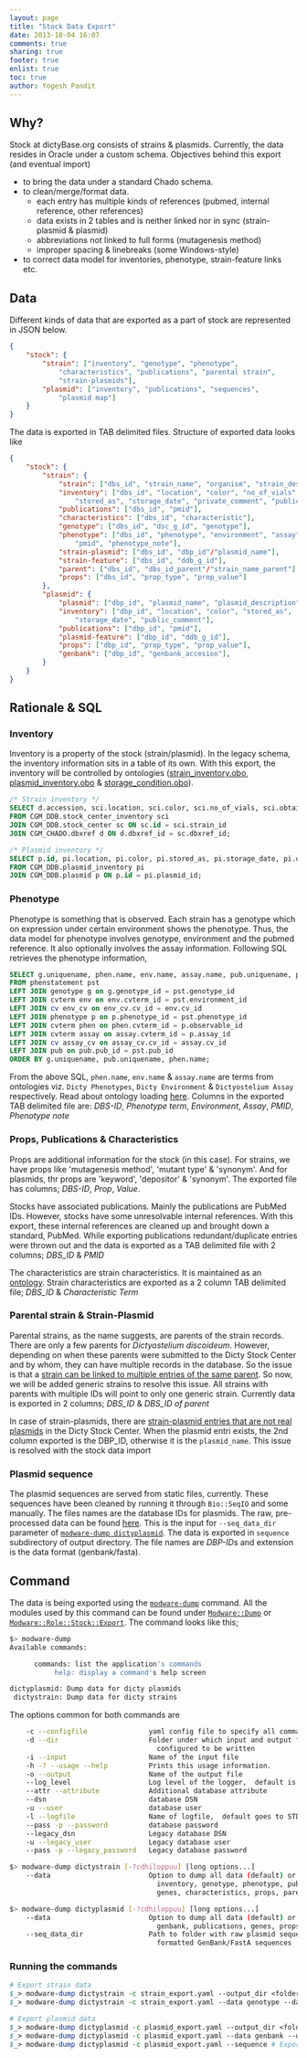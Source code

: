 ```yaml
---
layout: page
title: "Stock Data Export"
date: 2013-10-04 16:07
comments: true
sharing: true
footer: true
enlist: true
toc: true
author: Yogesh Pandit
---
```


## Why?
Stock at dictyBase.org consists of strains & plasmids.  Currently, the data resides in Oracle under a custom schema. Objectives behind this export (and eventual import) 

* to bring the data under a standard Chado schema.  
* to clean/merge/format data.
   * each entry has multiple kinds of references (pubmed, internal reference, other references)
   * data exists in 2 tables and is neither linked nor in sync (strain-plasmid & plasmid)
   * abbreviations not linked to full forms (mutagenesis method)
   * improper spacing & linebreaks (some Windows-style)
* to correct data model for inventories, phenotype, strain-feature links etc.

## Data
Different kinds of data that are exported as a part of stock are represented in JSON below.
```json
{
	"stock": {
		"strain": ["inventory", "genotype", "phenotype", 
			"characteristics", "publications", "parental strain", 
			"strain-plasmids"],
		"plasmid": ["inventory", "publications", "sequences",
			"plasmid map"]
	}
}
```

The data is exported in TAB delimited files. Structure of exported data looks like
```json
{
	"stock": {
		"strain": {
			"strain": ["dbs_id", "strain_name", "organism", "strain_description"],
			"inventory": ["dbs_id", "location", "color", "no_of_vials", "obtained_as", 
				"stored_as", "storage_date", "private_comment", "public_comment"],
			"publications": ["dbs_id", "pmid"],
			"characteristics": ["dbs_id", "characteristic"],
			"genotype": ["dbs_id", "dsc_g_id", "genotype"],
			"phenotype": ["dbs_id", "phenotype", "environment", "assay", 
				"pmid", "phenotype_note"],
			"strain-plasmid": ["dbs_id", "dbp_id"/"plasmid_name"],
			"strain-feature": ["dbs_id", "ddb_g_id"],
			"parent": ["dbs_id", "dbs_id_parent"/"strain_name_parent"],
			"props": ["dbs_id", "prop_type", "prop_value"]
		},
		"plasmid": {
			"plasmid": ["dbp_id", "plasmid_name", "plasmid_description"],
			"inventory": ["dbp_id", "location", "color", "stored_as", 
				"storage_date", "public_comment"],
			"publications": ["dbp_id", "pmid"],
			"plasmid-feature": ["dbp_id", "ddb_g_id"],
			"props": ["dbp_id", "prop_type", "prop_value"],
			"genbank": ["dbp_id", "genbank_accesion"],
		}
	}
}
```

## Rationale & SQL

### Inventory
Inventory is a property of the stock (strain/plasmid). In the legacy schema, the inventory information sits in a table of its own. With this export, the inventory will be controlled by ontologies ([strain_inventory.obo](https://github.com/dictyBase/migration-data/blob/master/ontologies/strain_inventory.obo), [plasmid_inventory.obo](https://github.com/dictyBase/migration-data/blob/master/ontologies/plasmid_inventory.obo) & [storage_condition.obo](https://github.com/dictyBase/migration-data/blob/master/ontologies/storage_condition.obo)).  

```sql
/* Strain inventory */
SELECT d.accession, sci.location, sci.color, sci.no_of_vials, sci.obtained_as, sci.stored_as, sci.storage_date, sci.storage_comments private_comment, sci.other_comments_and_feedback public_comment
FROM CGM_DDB.stock_center_inventory sci
JOIN CGM_DDB.stock_center sc ON sc.id = sci.strain_id
JOIN CGM_CHADO.dbxref d ON d.dbxref_id = sc.dbxref_id;

/* Plasmid inventory */
SELECT p.id, pi.location, pi.color, pi.stored_as, pi.storage_date, pi.other_comments_and_feedback public_comment
FROM CGM_DDB.plasmid_inventory pi
JOIN CGM_DDB.plasmid p ON p.id = pi.plasmid_id;
```

### Phenotype
Phenotype is something that is observed. Each strain has a genotype which on expression under certain environment shows the phenotype. Thus, the data model for phenotype involves genotype, environment and the pubmed reference. It also optionally involves the assay information. Following SQL retrieves the phenotype information,

```sql
SELECT g.uniquename, phen.name, env.name, assay.name, pub.uniquename, p.value
FROM phenstatement pst
LEFT JOIN genotype g on g.genotype_id = pst.genotype_id
LEFT JOIN cvterm env on env.cvterm_id = pst.environment_id
LEFT JOIN cv env_cv on env_cv.cv_id = env.cv_id
LEFT JOIN phenotype p on p.phenotype_id = pst.phenotype_id
LEFT JOIN cvterm phen on phen.cvterm_id = p.observable_id
LEFT JOIN cvterm assay on assay.cvterm_id = p.assay_id
LEFT JOIN cv assay_cv on assay_cv.cv_id = assay.cv_id
LEFT JOIN pub on pub.pub_id = pst.pub_id
ORDER BY g.uniquename, pub.uniquename, phen.name;
```

From the above SQL, `phen.name`, `env.name` & `assay.name` are terms from ontologies viz. `Dicty Phenotypes`, `Dicty Environment` & `Dictyostelium Assay` respectively. Read about ontology loading [here](/obo-loading).
Columns in the exported TAB delimited file are: *DBS-ID*, *Phenotype term*, *Environment*, *Assay*, *PMID*, *Phenotype note*

### Props, Publications & Characteristics
Props are additional information for the stock (in this case). For strains, we have props like 'mutagenesis method', 'mutant type' & 'synonym'. And for plasmids, thr props are 'keyword', 'depositor' & 'synonym'. The exported file has columns; *DBS-ID*, *Prop*, *Value*. 

Stocks have associated publications. Mainly the publications are PubMed IDs. However, stocks have some unresolvable internal references. With this export, these internal references are cleaned up and brought down a standard, PubMed. While exporting publications redundant/duplicate entries were thrown out and the data is exported as a TAB delimited file with 2 columns; *DBS_ID* & *PMID*

The characteristics are strain characteristics. It is maintained as an [ontology](https://github.com/dictyBase/migration-data/blob/master/ontologies/strain_characteristics.obo). Strain characteristics are exported as a 2 column TAB delimited file; *DBS_ID* & *Characteristic Term*

### Parental strain & Strain-Plasmid
Parental strains, as the name suggests, are parents of the strain records. There are only a few parents for *Dictyostelium discoideum*. However, depending on when these parents were submitted to the Dicty Stock Center and by whom, they can have multiple records in the database. So the issue is that a [strain can be linked to multiple entries of the same parent](https://github.com/dictyBase/Modware-Loader/issues/62). So now, we will be added generic strains to resolve this issue. All strains with parents with multiple IDs will point to only one generic strain. Currently data is exported in 2 columns; *DBS_ID* & *DBS_ID of parent*

In case of strain-plasmids, there are [strain-plasmid entries that are not real plasmids](https://github.com/dictyBase/Modware-Loader/issues/63) in the Dicty Stock Center. When the plasmid entri exists, the 2nd column exported is the DBP_ID, otherwise it is the `plasmid_name`. This issue is resolved with the stock data import

### Plasmid sequence
The plasmid sequences are served from static files, currently. These sequences have been cleaned by running it through `Bio::SeqIO` and some manually. The files names are the database IDs for plasmids. The raw, pre-processed data can be found [here](https://github.com/dictyBase/migration-data/tree/master/plasmid/raw_sequence). This is the input for `--seq_data_dir` parameter of [`modware-dump dictyplasmid`](#running-the-commands). The data is exported in `sequence` subdirectory of output directory. The file names are *DBP-ID*s and extension is the data format (genbank/fasta).

## Command 
The data is being exported using the [`modware-dump`](https://github.com/dictyBase/Modware-Loader/blob/develop/bin/modware-dump) command. All the modules used by this command can be found under [`Modware::Dump`](https://github.com/dictyBase/Modware-Loader/tree/develop/lib/Modware/Dump) or [`Modware::Role::Stock::Export`](https://github.com/dictyBase/Modware-Loader/tree/develop/lib/Modware/Role/Stock/Export). The command looks like this;

```bash
$> modware-dump 
Available commands:

	  commands: list the application's commands
	       help: display a command's help screen

dictyplasmid: Dump data for dicty plasmids
 dictystrain: Dump data for dicty strains
```

The options common for both commands are

```bash
	-c --configfile               yaml config file to specify all command line options
	-d --dir                      Folder under which input and output files can be 
									configured to be written
	-i --input                    Name of the input file
	-h -? --usage --help          Prints this usage information.
	-o --output                   Name of the output file
	--log_level                   Log level of the logger,  default is error
	--attr --attribute            Additional database attribute
	--dsn                         database DSN
	-u --user                     database user
	-l --logfile                  Name of logfile,  default goes to STDERR
	--pass -p --password          database password
	--legacy_dsn                  Legacy database DSN
	-u --legacy_user              Legacy database user
	--pass -p --legacy_password   Legacy database password
```

```bash
$> modware-dump dictystrain [-?cdhiloppuu] [long options...]
    --data                        Option to dump all data (default) or (strain, 
									inventory, genotype, phenotype, publications, 
									genes, characteristics, props, parent, plasmid)
```

```bash
$> modware-dump dictyplasmid [-?cdhiloppuu] [long options...]
	--data                        Option to dump all data (default) or (plasmid, inventory, 
	                              	genbank, publications, genes, props)
	--seq_data_dir                Path to folder with raw plasmid sequences. If set, it exports properly 
								    formatted GenBank/FastA sequences
```

### Running the commands

```perl
# Export strain data
$_> modware-dump dictystrain -c strain_export.yaml --output_dir <folder-to-export-data> # This will dump all data
$_> modware-dump dictystrain -c strain_export.yaml --data genotype --data inventory --data genes --data publications # Specific exports

# Export plasmid data
$_> modware-dump dictyplasmid -c plasmid_export.yaml --output_dir <folder-to-export-data> # This will dump all data
$_> modware-dump dictyplasmid -c plasmid_export.yaml --data genbank --data genes # Specific exports
$_> modware-dump dictyplasmid -c plasmid_export.yaml --sequence # Export plasmid sequences in FastA/GenBank
```
